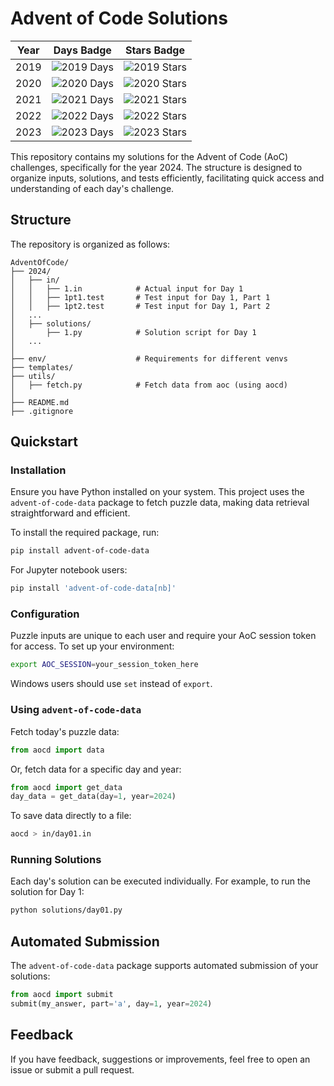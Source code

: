 # Advent of Code Solutions
| Year | Days Badge | Stars Badge |
|------|------------|-------------|
| 2019 | ![2019 Days](https://img.shields.io/badge/days%20completed-7-red) | ![2019 Stars](https://img.shields.io/badge/stars%20⭐-15-yellow) |
| 2020 | ![2020 Days](https://img.shields.io/badge/days%20completed-10-red) | ![2020 Stars](https://img.shields.io/badge/stars%20⭐-22-yellow) |
| 2021 | ![2021 Days](https://img.shields.io/badge/days%20completed-17-red) | ![2021 Stars](https://img.shields.io/badge/stars%20⭐-36-yellow) |
| 2022 | ![2022 Days](https://img.shields.io/badge/days%20completed-14-red) | ![2022 Stars](https://img.shields.io/badge/stars%20⭐-28-yellow) |
| 2023 | ![2023 Days](https://img.shields.io/badge/days%20completed-0-red) | ![2023 Stars](https://img.shields.io/badge/stars%20⭐-1-yellow) |

This repository contains my solutions for the Advent of Code (AoC) challenges, specifically for the year 2024. The structure is designed to organize inputs, solutions, and tests efficiently, facilitating quick access and understanding of each day's challenge.

## Structure

The repository is organized as follows:

```
AdventOfCode/
├── 2024/
│   ├── in/
│   │   ├── 1.in            # Actual input for Day 1
│   │   ├── 1pt1.test       # Test input for Day 1, Part 1
│   │   ├── 1pt2.test       # Test input for Day 1, Part 2
│   ...
│   ├── solutions/
│       ├── 1.py            # Solution script for Day 1
│   ...
│
├── env/                    # Requirements for different venvs
├── templates/
├── utils/                  
│   ├── fetch.py            # Fetch data from aoc (using aocd) 
│
├── README.md
├── .gitignore
```

## Quickstart

### Installation

Ensure you have Python installed on your system. This project uses the `advent-of-code-data` package to fetch puzzle data, making data retrieval straightforward and efficient.

To install the required package, run:

```bash
pip install advent-of-code-data
```

For Jupyter notebook users:

```bash
pip install 'advent-of-code-data[nb]'
```

### Configuration

Puzzle inputs are unique to each user and require your AoC session token for access. To set up your environment:

```bash
export AOC_SESSION=your_session_token_here
```

Windows users should use `set` instead of `export`.

### Using `advent-of-code-data`

Fetch today's puzzle data:

```python
from aocd import data
```

Or, fetch data for a specific day and year:

```python
from aocd import get_data
day_data = get_data(day=1, year=2024)
```

To save data directly to a file:

```bash
aocd > in/day01.in
```

### Running Solutions

Each day's solution can be executed individually. For example, to run the solution for Day 1:

```bash
python solutions/day01.py
```

## Automated Submission

The `advent-of-code-data` package supports automated submission of your solutions:

```python
from aocd import submit
submit(my_answer, part='a', day=1, year=2024)
```

## Feedback

If you have feedback, suggestions or improvements, feel free to open an issue or submit a pull request.
